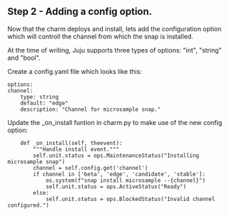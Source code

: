 ## Step 2 - Adding a config option.

Now that the charm deploys and install, lets add the configuration option which will controll the channel from which the snap is installed.

At the time of writing, Juju supports three types of options: "int", "string" and "bool".

Create a config.yaml file which looks like this:

    options:
    channel:
        type: string
        default: "edge"
        description: "Channel for microsample snap."

Update the _on_install funtion in charm.py to make use of the new config option:

```
    def _on_install(self, theevent):
        """Handle install event."""
        self.unit.status = ops.MaintenanceStatus("Installing microsample snap")
        channel = self.config.get('channel')
        if channel in ['beta', 'edge', 'candidate', 'stable']:
            os.system(f"snap install microsample --{channel}")
            self.unit.status = ops.ActiveStatus("Ready")
        else:
            self.unit.status = ops.BlockedStatus("Invalid channel configured.")
```